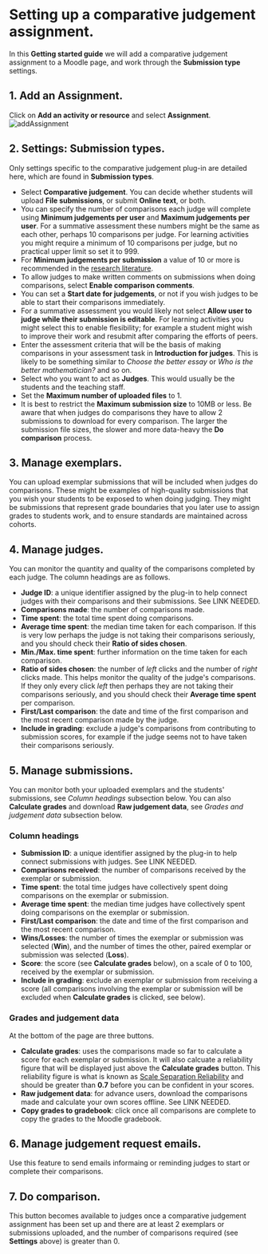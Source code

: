 # Setting up a comparative judgement assignment.

In this **Getting started guide** we will add a comparative judgement assignment to a Moodle page, and work through the **Submission type** settings.

## 1. Add an Assignment. 
Click on **Add an activity or resource** and select **Assignment**.
![addAssignment](https://user-images.githubusercontent.com/651129/103677610-68ee8a80-4f7a-11eb-8283-7d93b37ee168.png)

## 2. Settings: Submission types.
Only settings specific to the comparative judgement plug-in are detailed here, which are found in **Submission types**.

* Select **Comparative judgement**. You can decide whether students will upload **File submissions**, or submit **Online text**, or both.
* You can specify the number of comparisons each judge will complete using **Minimum judgements per user** and **Maximum judgements per user**. For a summative assessment these numbers might be the same as each other, perhaps 10 comparisons per judge. For learning activities you might require a minimum of 10 comparisons per judge, but no practical upper limit so set it to 999.
* For **Minimum judgements per submission** a value of 10 or more is recommended in the [research literature](https://doi.org/10.1080/0969594X.2019.1602027). 
* To allow judges to make written comments on submissions when doing comparisons, select **Enable comparison comments**.
* You can set a **Start date for judgements**, or not if you wish judges to be able to start their comparisons immediately.
* For a summative assessment you would likely not select **Allow user to judge while their submission is editable**. For learning activities you might select this to enable flesibility; for example a student might wish to improve their work and resubmit after comparing the efforts of peers.
* Enter the assessment criteria that will be the basis of making comparisons in your assessment task in **Introduction for judges**. This is likely to be something similar to *Choose the better essay* or *Who is the better mathematician?* and so on. 
* Select who you want to act as **Judges**. This would usually be the students and the teaching staff.
* Set the **Maximum number of uploaded files** to 1. 
* It is best to restrict the **Maximum submission size** to 10MB or less. Be aware that when judges do comparisons they have to allow 2 submissions to download for every comparison. The larger the submission file sizes, the slower and more data-heavy the **Do comparison** process.

## 3. Manage exemplars.
You can upload exemplar submissions that will be included when judges do comparisons. These might be examples of high-quality submissions that you wish your students to be exposed to when doing judging. They might be submissions that represent grade boundaries that you later use to assign grades to students work, and to ensure standards are maintained across cohorts. 

## 4. Manage judges.
You can monitor the quantity and quality of the comparisons completed by each judge. The column headings are as follows.
* **Judge ID**: a unique identifier assigned by the plug-in to help connect judges with their comparisons and their submissions. See LINK NEEDED.
* **Comparisons made**: the number of comparisons made.
* **Time spent**: the total time spent doing comparisons. 
* **Average time spent**: the median time taken for each comparison. If this is very low perhaps the judge is not taking their comparisons seriously, and you should check their **Ratio of sides chosen**.
* **Min./Max. time spent**: further information on the time taken for each comparison.
* **Ratio of sides chosen**: the number of *left* clicks and the number of *right* clicks made. This helps monitor the quality of the judge's comparisons. If they only every click *left* then perhaps they are not taking their comparisons seriously, and you should check their **Average time spent** per comparison.
* **First/Last comparison**: the date and time of the first comparison and the most recent comparison made by the judge.
* **Include in grading**: exclude a judge's comparisons from contributing to submission scores, for example if the judge seems not to have taken their comparisons seriously.

## 5. Manage submissions.
You can monitor both your uploaded exemplars and the students' submissions, see *Column headings* subsection below. You can also **Calculate grades** and download **Raw judgement data**, see *Grades and judgement data* subsection below.

### Column headings
* **Submission ID**: a unique identifier assigned by the plug-in to help connect submissions with judges. See LINK NEEDED.
* **Comparisons received**: the number of comparisons received by the exemplar or submission.
* **Time spent**: the total time judges have collectively spent doing comparisons on the exemplar or submission. 
* **Average time spent**: the median time judges have collectively spent doing comparisons on the exemplar or submission.
* **First/Last comparison**: the date and time of the first comparison and the most recent comparison.
* **Wins/Losses**: the number of times the exemplar or submission was selected (**Win**), and the number of times the other, paired exemplar or submission was selected (**Loss**). 
* **Score**: the score (see **Calculate grades** below), on a scale of 0 to 100, received by the exemplar or submission. 
* **Include in grading**: exclude an exemplar or submission from receiving a score (all comparisons involving the exemplar or submission will be excluded when **Calculate grades** is clicked, see below).

### Grades and judgement data
At the bottom of the page are three buttons.
* **Calculate grades**: uses the comparisons made so far to calculate a score for each exemplar or submission. It will also calcuate a reliability figure that will be displayed just above the **Calculate grades** button. This reliability figure is what is known as [Scale Separation Reliability](https://doi.org/10.1177%2F0146621617748321) and should be greater than **0.7** before you can be confident in your scores. 
* **Raw judgement data**: for advance users, download the comparisons made and calculate your own scores offline. See LINK NEEDED.
* **Copy grades to gradebook**: click once all comparisons are complete to copy the grades to the Moodle gradebook.

## 6. Manage judgement request emails.
Use this feature to send emails informaing or reminding judges to start or complete their comparisons.

## 7. Do comparison.
This button becomes available to judges once a comparative judgement assignment has been set up and there are at least 2 exemplars or submissions uploaded, and the number of comparisons required (see **Settings** above) is greater than 0.
